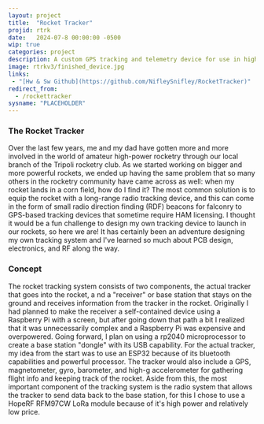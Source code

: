 ```yaml
---
layout: project
title:  "Rocket Tracker"
projid: rtrk
date:   2024-07-8 00:00:00 -0500
wip: true
categories: project
description: A custom GPS tracking and telemetry device for use in high powered amateur rocketry using an ESP32-S3, GPS, LoRa radio, and a suite of other sensors.
image: rtrkv3/finished_device.jpg
links:
 - "[Hw & Sw Github](https://github.com/NifleySnifley/RocketTracker)"
redirect_from:
  - /rockettracker
sysname: "PLACEHOLDER"
---
```


### The Rocket Tracker

Over the last few years, me and my dad have gotten more and more involved in the world of amateur high-power rocketry through our local branch of the Tripoli rocketry club. As we started working on bigger and more powerful rockets, we ended up having the same problem that so many others in the rocketry community have came across as well: when my rocket lands in a corn field, how do I find it? The most common solution is to equip the rocket with a long-range radio tracking device, and this can come in the form of small radio direction finding (RDF) beacons for falconry to GPS-based tracking devices that sometime require HAM licensing. I thought it would be a fun challenge to design my own tracking device to launch in our rockets, so here we are! It has certainly been an adventure designing my own tracking system and I've learned so much about PCB design, electronics, and RF along the way.

### Concept

The rocket tracking system consists of two components, the actual tracker that goes into the rocket, a nd a "receiver" or base station that stays on the ground and receives information from the tracker in the rocket. Originally I had planned to make the receiver a self-contained device using a Raspberry Pi with a screen, but after going down that path a bit I realized that it was unnecessarily complex and a Raspberry Pi was expensive and overpowered. Going forward, I plan on using a rp2040 microprocessor to create a base station "dongle" with its USB capability. For the actual tracker, my idea from the start was to use an ESP32 because of its bluetooth capabilities and powerful processor. The tracker would also include a GPS, magnetometer, gyro, barometer, and high-g accelerometer for gathering flight info and keeping track of the rocket. Aside from this, the most important component of the tracking system is the radio system that allows the tracker to send data back to the base station, for this I chose to use a HopeRF RFM97CW LoRa module because of it's high power and relatively low price.

<!-- 
## The PLACEHOLDER Tracking System
The PLACEHOLDER tracking system consists of two main components, the RECEIVER, and the tracker. Both the RECEIVER and the tracker are equipped with 915MHz (ISM band) HopeRF radio transceivers that allow live sending of telemetry information from the tracker to the RECEIVER. The data received from the tracker contains information on your rocket's position, altitude, orientation, and other information gathered from the onboard GPS and suite of sensors. The RECEIVER, when paired with the host software on a laptop or other portable computer provides a graphical interface displaying telemetry information.

## The Tracker
The tracker is the primary component of the tracking system, after all it is, of course, the thing you put in your rocket! The tracker can be powered by a variety of batteries (3.3 to 12 volts) and fits inside a standard 29mm body tube. The tracker contains a number of sensors (accelerometer, magnetometer, gyroscope, and barometer) for measuring the rocket's altitude, speed, and orientation in realtime during the flight. Last but not least, the most important components of the tracker are the GPS and radio module that tracks the location of your rocket and sends live telemetry information back to you on the ground over the air. The tracker also includes flash memory that stores information logged throughout the duration of your rocket's flight, these logs can be downloaded over bluetooth from the tracker.

## The RECEIVER
The RECEIVER is the only other essential component of the tracking system. The RECEIVER can send and receive data to and from the tracker. As a USB dongle it can be used with dedicated software to show live telemetry information from your tracker, but it can also be used without additional software, emulating a standard serial-port GPS. As a emulated GPS, applications such as MapSphere or google maps can be used to show and record your rocket's position received using the RECEIVER dongle.


TODO:
- Decide on names and logos!
- Write dedicated pages about the tracker and RECEIVER with more technical information and documentation
- Add images, gallery maybe? -->